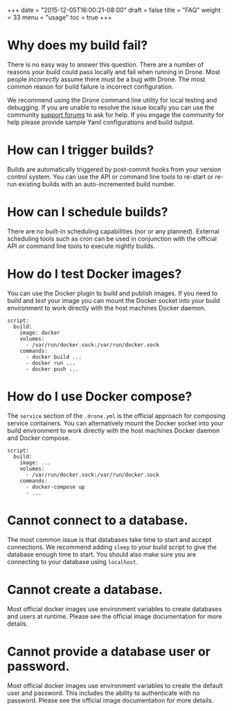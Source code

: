 +++
date = "2015-12-05T16:00:21-08:00"
draft = false
title = "FAQ"
weight = 33
menu = "usage"
toc = true
+++

# Why does my build fail?

There is no easy way to answer this question. There are a number of reasons your build could pass locally and fail when running in Drone. Most people _incorrectly_ assume there must be a bug with Drone. The most common reason for build failure is incorrect configuration.

We recommend using the Drone command line utility for local testing and debugging. If you are unable to resolve the issue locally you can use the community [support forums](https://gitter.im/drone/drone) to ask for help. If you engage the community for help please provide sample Yaml configurations and build output.

# How can I trigger builds?

Builds are automatically triggered by post-commit hooks from your version control system. You can use the API or command line tools to re-start or re-run existing builds with an auto-incremented build number.

# How can I schedule builds?

There are no built-in scheduling capabilities (nor or any planned). External scheduling tools such as cron can be used in conjunction with the official API or command line tools to execute nightly builds.

# How do I test Docker images?

You can use the Docker plugin to build and publish images. If you need to build and _test_ your image you can mount the Docker socket into your build environment to work directly with the host machines Docker daemon.

```
script:
  build:
    image: docker
    volumes:
      - /var/run/docker.sock:/var/run/docker.sock
    commands:
      - docker build ...
      - docker run ...
      - docker push ...
```

# How do I use Docker compose?

The `service` section of the `.drone.yml` is the official approach for composing service containers. You can alternatively mount the Docker socket into your build environment to work directly with the host machines Docker daemon and Docker compose.

```
script:
  build:
    image: ...
    volumes:
      - /var/run/docker.sock:/var/run/docker.sock
    commands:
      - docker-compose up
      - ...
```

# Cannot connect to a database.

The most common issue is that databases take time to start and accept connections. We recommend adding `sleep` to your build script to give the database enough time to start. You should also make sure you are connecting to your database using `localhost`.

# Cannot create a database.

Most official docker images use environment variables to create databases and users at runtime. Please see the official image documentation for more details.

# Cannot provide a database user or password.

 Most official docker images use environment variables to create the default user and password. This includes the ability to authenticate with no password. Please see the official image documentation for more details.
